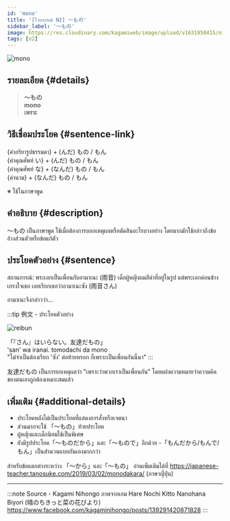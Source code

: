 ```yaml
---
id: 'mono'
title: '[ไวยากรณ์ N2] 〜もの'
sidebar_label: '〜もの'
image: https://res.cloudinary.com/kagamiweb/image/upload/v1631950415/nihongo/grammar/n2/reibun/mono.jpg
tags: [n2]
---
```


![mono](https://res.cloudinary.com/kagamiweb/image/upload/v1631627506/nihongo/grammar/n2/mono.png)

## รายละเอียด {#details}

> **〜もの**  
> **mono**  
> **เพราะ**

## วิธีเชื่อมประโยค {#sentence-link}

{คำกริยารูปธรรมดา} + (んだ) もの / もん  
{คำคุณศัพท์ い} + (んだ) もの / もん  
{คำคุณศัพท์ な} + (なんだ) もの / もん  
{คำนาม} + (なんだ) もの / もん

※ ใช้ในภาษาพูด

## คำอธิบาย {#description}

〜もの เป็นภาษาพูด ใช้เมื่อต้องการบอกเหตุผลหรือตัดสินอะไรบางอย่าง โดยมากมักใช้กล่าวถึงข้ออ้างส่วนตัวหรือข้อแก้ตัว

## ประโยคตัวอย่าง {#sentence}

สถานการณ์: พระเอกเป็นเพื่อนกับอามาเนะ (雨音) เด็กผู้หญิงผมสีดำที่อยู่ในรูป แต่พระเอกค่อนข้างเกรงใจเธอ เลยเรียกเธอว่าอามาเนะซัง (雨音さん)

อามาเนะจึงกล่าวว่า...

:::tip 例文 - ประโยคตัวอย่าง

![reibun](https://res.cloudinary.com/kagamiweb/image/upload/v1631950415/nihongo/grammar/n2/reibun/mono.jpg)

「『さん』はいらない。友達だもの」  
'san' wa iranai. tomodachi da mono  
"ไม่จำเป็นต้องเรียก 'ซัง' ต่อท้ายหรอก ก็เพราะเป็นเพื่อนกันนี่นา"
:::

友達だもの เป็นการยกเหตุผลว่า "เพราะว่าพวกเราเป็นเพื่อนกัน" โดยแฝงความหมายว่าความคิดของตนเองถูกต้องเหมาะสมแล้ว

## เพิ่มเติม {#additional-details}

- ประโยคหลังไม่เป็นประโยคที่แสดงการสั่งหรือเจตนา
- ส่วนมากจะใช้ 「〜もの」ท้ายประโยค
- ผู้หญิงและเด็กนิยมใช้เป็นพิเศษ
- ยังมีรูปประโยค「〜ものだから」และ「〜もので」อีกด้วย
-「もんだから/もんで/もん」เป็นสำนวนแบบกันเองมากกว่า

สำหรับข้อแตกต่างระหว่าง 「～から」และ「～もの」 อ่านเพิ่มเติมได้ที่
https://japanese-teacher.tanosuke.com/2019/03/02/monodakara/ (ภาษาญี่ปุ่น)

---
:::note Source - Kagami Nihongo
ภาพจากเกม Hare Nochi Kitto Nanohana Biyori (晴のちきっと菜の花びより)  
https://www.facebook.com/kagaminihongo/posts/139291420871828
:::